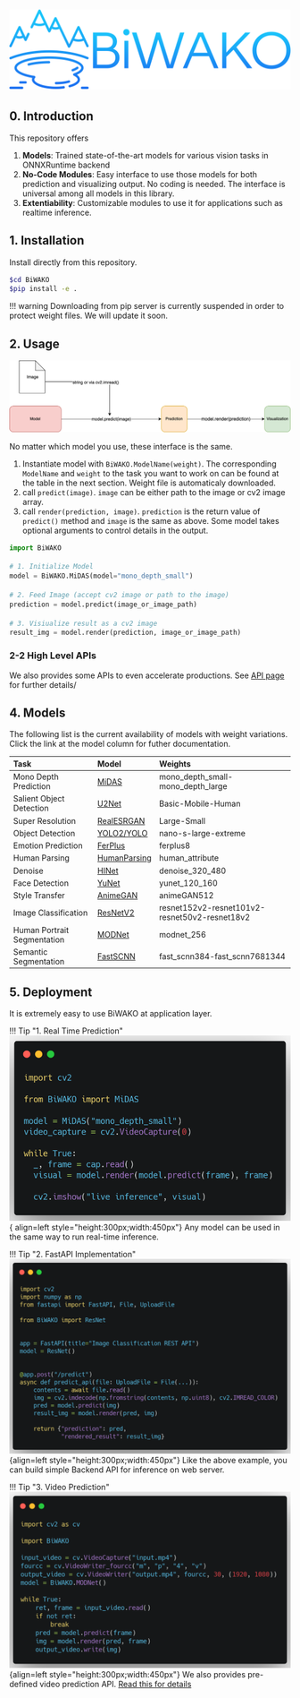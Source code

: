 # <img src="img/biwako.png" width="700">

## 0. Introduction

This repository offers

1. **Models**: Trained state-of-the-art models for various vision tasks in ONNXRuntime backend
2. **No-Code Modules**: Easy interface to use those models for both prediction and visualizing output. No coding is needed. The interface is universal among all models in this library.
3. **Extentiability**: Customizable modules to use it for applications such as realtime inference.

## 1. Installation

Install directly from this repository.

```sh
$cd BiWAKO
$pip install -e .
```

!!! warning
    Downloading from pip server is currently suspended in order to protect weight files. We will update it soon.

## 2. Usage

<img src="img/biwako_api.png" width="700">

No matter which model you use, these interface is the same.

1. Instantiate model with `BiWAKO.ModelName(weight)`. The corresponding `ModelName` and `weight` to the task you want to work on can be found at the table in the next section. Weight file is automaticaly downloaded.
2. call `predict(image)`. `image` can be either path to the image or cv2 image array.
3. call `render(prediction, image)`. `prediction` is the return value of `predict()` method and `image` is the same as above. Some model takes optional arguments to control details in the output.

```python
import BiWAKO

# 1. Initialize Model
model = BiWAKO.MiDAS(model="mono_depth_small")

# 2. Feed Image (accept cv2 image or path to the image)
prediction = model.predict(image_or_image_path)

# 3. Visiualize result as a cv2 image
result_img = model.render(prediction, image_or_image_path)
```

### 2-2 High Level APIs

We also provides some APIs to even accelerate productions. See [API page](api/index.md) for further details/

## 4. Models

The following list is the current availability of models with weight variations.  
Click the link at the model column for futher documentation.

|Task| Model| Weights|
|:----|:----|:----|
| Mono Depth Prediction | [MiDAS](models/mono_depth.md) | mono_depth_small-mono_depth_large |
| Salient Object Detection | [U2Net](models/salient_det.md) | Basic-Mobile-Human |
| Super Resolution | [RealESRGAN](models/super_resolution.md) | Large-Small |
| Object Detection | [YOLO2/YOLO](models/obj_det.md) | nano-s-large-extreme |
| Emotion Prediction | [FerPlus](models/emotion.md) | ferplus8 |
| Human Parsing | [HumanParsing](models/human_parsing.md) |human_attribute |
| Denoise | [HINet](models/denoising.md) | denoise_320_480 |
| Face Detection | [YuNet](models/face_det.md) | yunet_120_160 |
| Style Transfer | [AnimeGAN](models/style_transfer.md) | animeGAN512 |
| Image Classification | [ResNetV2](models/image_clf.md) | resnet152v2-resnet101v2-resnet50v2-resnet18v2 |
| Human Portrait Segmentation | [MODNet](models/human_seg.md) | modnet_256 |
| Semantic Segmentation | [FastSCNN](models/semantic_seg.md) | fast_scnn384-fast_scnn7681344 |

## 5. Deployment

It is extremely easy to use BiWAKO at application layer.

!!! Tip "1. Real Time Prediction"
    ![live demo](img/live_demo.png){ align=left style="height:300px;width:450px"}
    Any model can be used in the same way to run real-time inference.

!!! Tip "2. FastAPI Implementation"
    ![fastapi demo](img/fastapi_demo.png){align=left style="height:300px;width:450px"}
    Like the above example, you can build simple Backend API for inference on web server.

!!! Tip "3. Video Prediction"
    ![video demo](img/video_demo.png){align=left style="height:300px;width:450px"}
    We also provides pre-defined video prediction API. [Read this for details](api/video_predictor.md)
